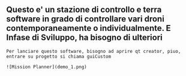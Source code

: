 ## Questo e' un stazione di controllo e terra software  in grado di controllare vari droni contemporaneamente o individualmente. E Infase di Sviluppo, ha bisogno di ulteriori

```
Per lanciare questo software, bisogno ad aprire qt creator, piuo, entrare su progetto si chiama guiCustom

![Mission Planner](demo_1.png)



```
